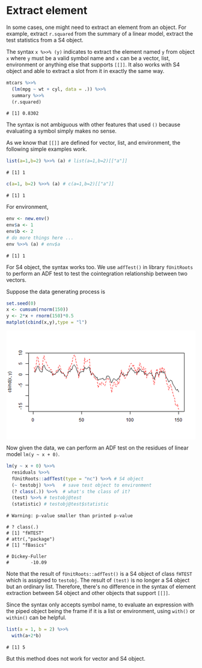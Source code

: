 

# Extract element

In some cases, one might need to extract an element from an object. For example, extract `r.squared` from the summary of a linear model, extract the test statistics from a S4 object.

The syntax `x %>>% (y)` indicates to extract the element named `y` from object `x` where `y` must be a valid symbol name and `x` can be a vector, list, environment or anything else that supports `[[]]`. It also works with S4 object and able to extract a slot from it in exactly the same way.


```r
mtcars %>>%
  (lm(mpg ~ wt + cyl, data = .)) %>>%
  summary %>>%
  (r.squared)
```

```
# [1] 0.8302
```

The syntax is not ambiguous with other features that used `()` because evaluating a symbol simply makes no sense.

As we know that `[[]]` are defined for vector, list, and environment, the following simple examples work.


```r
list(a=1,b=2) %>>% (a) # list(a=1,b=2)[["a"]]
```

```
# [1] 1
```

```r
c(a=1, b=2) %>>% (a) # c(a=1,b=2)[["a"]]
```

```
# [1] 1
```

For environment,


```r
env <- new.env()
env$a <- 1
env$b <- 2
# do more things here ...
env %>>% (a) # env$a
```

```
# [1] 1
```

For S4 object, the syntax works too. We use `adfTest()` in library `fUnitRoots` to perform an ADF test to test the cointegration relationship between two vectors.

Suppose the data generating process is


```r
set.seed(0)
x <- cumsum(rnorm(150))
y <- 2*x + rnorm(150)*0.5
matplot(cbind(x,y),type = "l")
```

<img src="figure/extract-s4.png" title="plot of chunk extract-s4" alt="plot of chunk extract-s4" style="display: block; margin: auto;" />

Now given the data, we can perform an ADF test on the residues of linear model `lm(y ~ x + 0)`.


```r
lm(y ~ x + 0) %>>%
  residuals %>>%
  fUnitRoots::adfTest(type = "nc") %>>% # S4 object
  (~ testobj) %>>%   # save test object to environment
  (? class(.)) %>>%  # what's the class of it?
  (test) %>>% # testobj@test
  (statistic) # testobj@test$statistic
```

```
# Warning: p-value smaller than printed p-value
```

```
# ? class(.)
# [1] "fHTEST"
# attr(,"package")
# [1] "fBasics"
```

```
# Dickey-Fuller 
#        -10.09
```

Note that the result of `fUnitRoots::adfTest()` is a S4 object of class `fHTEST` which is assigned to `testobj`. The result of `(test)` is no longer a S4 object but an ordinary list. Therefore, there's no difference in the syntax of element extraction between S4 object and other objects that support `[[]]`.

Since the syntax only accepts symbol name, to evaluate an expression with the piped object being the frame if it is a list or environment, using `with()` or `within()` can be helpful.


```r
list(a = 1, b = 2) %>>%
  with(a+2*b)
```

```
# [1] 5
```

But this method does not work for vector and S4 object.
